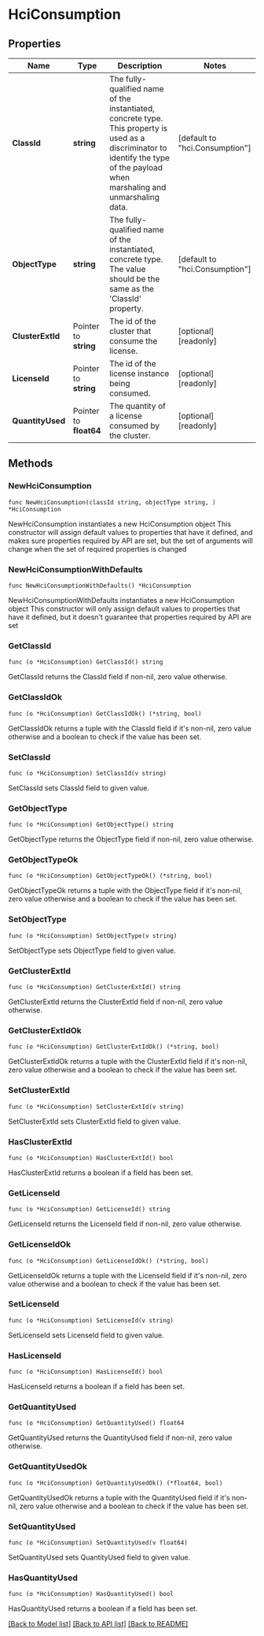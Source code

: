 # HciConsumption

## Properties

Name | Type | Description | Notes
------------ | ------------- | ------------- | -------------
**ClassId** | **string** | The fully-qualified name of the instantiated, concrete type. This property is used as a discriminator to identify the type of the payload when marshaling and unmarshaling data. | [default to "hci.Consumption"]
**ObjectType** | **string** | The fully-qualified name of the instantiated, concrete type. The value should be the same as the &#39;ClassId&#39; property. | [default to "hci.Consumption"]
**ClusterExtId** | Pointer to **string** | The id of the cluster that consume the license. | [optional] [readonly] 
**LicenseId** | Pointer to **string** | The id of the license instance being consumed. | [optional] [readonly] 
**QuantityUsed** | Pointer to **float64** | The quantity of a license consumed by the cluster. | [optional] [readonly] 

## Methods

### NewHciConsumption

`func NewHciConsumption(classId string, objectType string, ) *HciConsumption`

NewHciConsumption instantiates a new HciConsumption object
This constructor will assign default values to properties that have it defined,
and makes sure properties required by API are set, but the set of arguments
will change when the set of required properties is changed

### NewHciConsumptionWithDefaults

`func NewHciConsumptionWithDefaults() *HciConsumption`

NewHciConsumptionWithDefaults instantiates a new HciConsumption object
This constructor will only assign default values to properties that have it defined,
but it doesn't guarantee that properties required by API are set

### GetClassId

`func (o *HciConsumption) GetClassId() string`

GetClassId returns the ClassId field if non-nil, zero value otherwise.

### GetClassIdOk

`func (o *HciConsumption) GetClassIdOk() (*string, bool)`

GetClassIdOk returns a tuple with the ClassId field if it's non-nil, zero value otherwise
and a boolean to check if the value has been set.

### SetClassId

`func (o *HciConsumption) SetClassId(v string)`

SetClassId sets ClassId field to given value.


### GetObjectType

`func (o *HciConsumption) GetObjectType() string`

GetObjectType returns the ObjectType field if non-nil, zero value otherwise.

### GetObjectTypeOk

`func (o *HciConsumption) GetObjectTypeOk() (*string, bool)`

GetObjectTypeOk returns a tuple with the ObjectType field if it's non-nil, zero value otherwise
and a boolean to check if the value has been set.

### SetObjectType

`func (o *HciConsumption) SetObjectType(v string)`

SetObjectType sets ObjectType field to given value.


### GetClusterExtId

`func (o *HciConsumption) GetClusterExtId() string`

GetClusterExtId returns the ClusterExtId field if non-nil, zero value otherwise.

### GetClusterExtIdOk

`func (o *HciConsumption) GetClusterExtIdOk() (*string, bool)`

GetClusterExtIdOk returns a tuple with the ClusterExtId field if it's non-nil, zero value otherwise
and a boolean to check if the value has been set.

### SetClusterExtId

`func (o *HciConsumption) SetClusterExtId(v string)`

SetClusterExtId sets ClusterExtId field to given value.

### HasClusterExtId

`func (o *HciConsumption) HasClusterExtId() bool`

HasClusterExtId returns a boolean if a field has been set.

### GetLicenseId

`func (o *HciConsumption) GetLicenseId() string`

GetLicenseId returns the LicenseId field if non-nil, zero value otherwise.

### GetLicenseIdOk

`func (o *HciConsumption) GetLicenseIdOk() (*string, bool)`

GetLicenseIdOk returns a tuple with the LicenseId field if it's non-nil, zero value otherwise
and a boolean to check if the value has been set.

### SetLicenseId

`func (o *HciConsumption) SetLicenseId(v string)`

SetLicenseId sets LicenseId field to given value.

### HasLicenseId

`func (o *HciConsumption) HasLicenseId() bool`

HasLicenseId returns a boolean if a field has been set.

### GetQuantityUsed

`func (o *HciConsumption) GetQuantityUsed() float64`

GetQuantityUsed returns the QuantityUsed field if non-nil, zero value otherwise.

### GetQuantityUsedOk

`func (o *HciConsumption) GetQuantityUsedOk() (*float64, bool)`

GetQuantityUsedOk returns a tuple with the QuantityUsed field if it's non-nil, zero value otherwise
and a boolean to check if the value has been set.

### SetQuantityUsed

`func (o *HciConsumption) SetQuantityUsed(v float64)`

SetQuantityUsed sets QuantityUsed field to given value.

### HasQuantityUsed

`func (o *HciConsumption) HasQuantityUsed() bool`

HasQuantityUsed returns a boolean if a field has been set.


[[Back to Model list]](../README.md#documentation-for-models) [[Back to API list]](../README.md#documentation-for-api-endpoints) [[Back to README]](../README.md)


